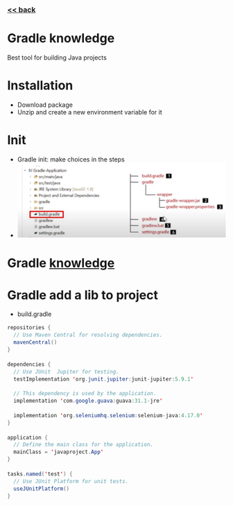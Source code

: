 ###  [<< back](./index.md)
# Gradle knowledge
Best tool for building Java projects
# Installation
  - Download package
  - Unzip and create a new environment variable for it
# Init
  - Gradle init: make choices in the steps
  - ![Build structure](./images/GradleBuildStructure.jpg)
# Gradle [knowledge](https://docs.gradle.org/8.5/userguide/userguide.html)

# Gradle add a lib to project
  - build.gradle
  ```java
  repositories {
    // Use Maven Central for resolving dependencies.
    mavenCentral()
  }

  dependencies {
    // Use JUnit  Jupiter for testing.
    testImplementation 'org.junit.jupiter:junit-jupiter:5.9.1'

    // This dependency is used by the application.
    implementation 'com.google.guava:guava:31.1-jre'

    implementation 'org.seleniumhq.selenium:selenium-java:4.17.0'   
  }

  application {
    // Define the main class for the application.
    mainClass = 'javaproject.App'
  }

  tasks.named('test') {
    // Use JUnit Platform for unit tests.
    useJUnitPlatform()
  }
  ```
